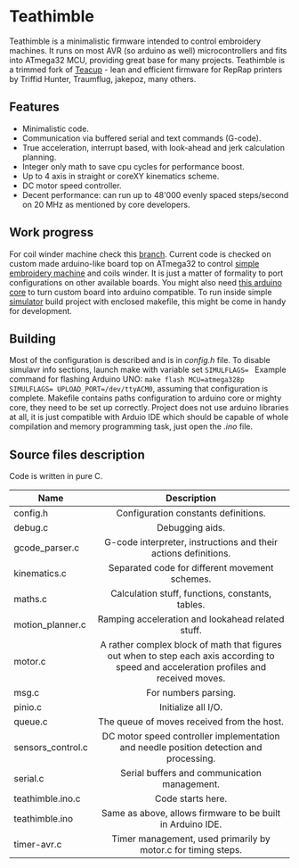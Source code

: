 # Teathimble 
Teathimble is a minimalistic firmware intended to control embroidery machines. It runs on most AVR (so arduino as well) microcontrollers and fits into ATmega32 MCU, providing great base for many projects. Teathimble is a trimmed fork of [Teacup](https://github.com/Traumflug/Teacup_Firmware) - lean and efficient firmware for RepRap printers by Triffid Hunter, Traumflug, jakepoz, many others.

## Features
- Minimalistic code.
- Communication via buffered serial and text commands (G-code).
- True acceleration, interrupt based, with look-ahead and jerk calculation planning.
- Integer only math to save cpu cycles for performance boost.
- Up to 4 axis in straight or coreXY kinematics scheme.
- DC motor speed controller.
- Decent performance: can run up to 48'000 evenly spaced steps/second on 20 MHz as mentioned by core developers.

## Work progress
For coil winder machine check this [branch](https://gitlab.com/markol/Coil_winder). Current code is checked on custom made arduino-like board top on ATmega32 to control [simple embroidery machine](https://gitlab.com/markol/embroiderino) and coils winder. It is just a matter of formality to port configurations on other available boards. You might also need [this arduino core](https://github.com/MCUdude/MightyCore) to turn custom board into arduino compatible.
To run inside simple [simulator](https://reprap.org/wiki/SimulAVR) build project with enclosed makefile, this might be come in handy for development.

## Building
Most of the configuration is described and is in *config.h* file.
To disable simulavr info sections, launch make with variable set `SIMULFLAGS= ` 
Example command for flashing Arduino UNO: `make flash MCU=atmega328p SIMULFLAGS= UPLOAD_PORT=/dev/ttyACM0`, assuming that configuration is complete. Makefile contains paths configuration to arduino core or mighty core, they need to be set up correctly. Project does not use arduino libraries at all, it is just compatible with Arduio IDE which should be capable of whole compilation and memory programming task, just open the *.ino* file.

## Source files description
Code is written in pure C.

|      Name      |                              Description                                                                                               |
|----------------|:--------------------------------------------------------------------------------------------------------------------------------------:|
| config.h       |  Configuration constants definitions.                                                                                                  |
|debug.c         |  Debugging aids.                                                                                                                       |
|gcode_parser.c  | G-code interpreter, instructions and their actions definitions.                                                                        |
|kinematics.c    |  Separated code for different movement schemes.                                                                                        |
|maths.c         | Calculation stuff, functions, constants, tables.                                                                                       |
|motion_planner.c| Ramping acceleration and lookahead related stuff.                                                                                      |
|motor.c         | A rather complex block of math that figures out when to step each axis according to speed and acceleration profiles and received moves.|
|msg.c           | For numbers parsing.                                                                                                                   |
|pinio.c         |  Initialize all I/O.                                                                                                                   |
|queue.c         | The queue of moves received from the host.                                                                                             |
|sensors_control.c| DC motor speed controller implementation and needle position detection and processing.                                                |
|serial.c        | Serial buffers and communication management.                                                                                           |
|teathimble.ino.c| Code starts here.                                                                                                                      |
|teathimble.ino  | Same as above, allows firmware to be built in Arduino IDE.                                                                             |
|timer-avr.c     | Timer management, used primarily by motor.c for timing steps.                                                                          |
